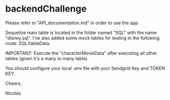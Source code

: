 # backendChallenge

Please refer to "API_documentation.md" in order to use the app. 

Sequelize main table is located in the folder named "SQL" with the name "disney.sql". I've also added some mock tables for testing in the following route: SQL/tableData. 

IMPORTANT: Execute the "characterMovieData" after executing all other tables (given it's a many to many table).

You should configure your local .env file with your Sendgrid Key and TOKEN KEY.

Cheers,

Nicolás
